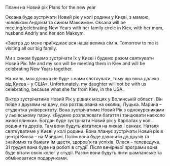 Плани на Новий рік
Plans for the new year

Оксана буде зустрічати Новий рік у колі родини у Києві, з мамою, чоловіком Андрієм та 
сином Максимом.
Oksana will be meeting/celebrating New Years with her family circle in Kiev, with her mom, husband Andriy and her son Maksym.

«Завтра до мене приїжджає вся наша велика сім'я. 
Tomorrow to me is visiting all our big family.

Ми з сином будемо зустрічати їх у Києві і будемо разом святкувати Новий Рік. 
Me and my son will be meeting them in Kiev and will be celebrating New Years together.

На жаль, моя донька не буде з нами святкувати, тому що вона далеко від Києва – у США».
Unfortunately, my daughter will not be with us celebrating, because what she far from Kiev, in the USA.

Віктор зустрічатиме Новий Рік у рідних місцях у Волинській області. Він поїде з друзями на дачу, яка розташована на околиці Луцька.
Марина – студентка університету. Вона зустрічатиме Новий Рік з однокурсниками у львівському парку. «Будемо розпалювати багаття і танцювати навколо живої ялинки».
Богдан буде зустрічати Новий рік у Карпатах у колі родини та друзів. Там вони будуть кататися на лижах і санках.
Наталя святкуватиме у Києві у колі родини. Вона планує зустрічати Новий рік в центрі Києва – на Майдані. Потім вона буде дзвонити до друзів та знайомих та бажати їм щастя, здоров'я та успіхів.
Олеся – телеведуча. 31 грудня вона буде на роботі в студії. Після вечірньої програми вона буде вітати своїх колег у студії. Разом вони будуть пити шампанське та обмінюватися подарунками.